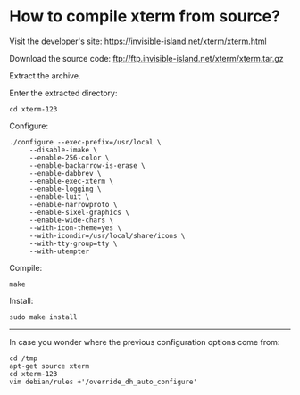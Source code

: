 # How to compile xterm from source?

Visit the developer's site: <https://invisible-island.net/xterm/xterm.html>

Download the source code: <ftp://ftp.invisible-island.net/xterm/xterm.tar.gz>

Extract the archive.

Enter the extracted directory:

    cd xterm-123

Configure:

    ./configure --exec-prefix=/usr/local \
         --disable-imake \
         --enable-256-color \
         --enable-backarrow-is-erase \
         --enable-dabbrev \
         --enable-exec-xterm \
         --enable-logging \
         --enable-luit \
         --enable-narrowproto \
         --enable-sixel-graphics \
         --enable-wide-chars \
         --with-icon-theme=yes \
         --with-icondir=/usr/local/share/icons \
         --with-tty-group=tty \
         --with-utempter

Compile:

    make

Install:

    sudo make install

---

In case you wonder where the previous configuration options come from:

    cd /tmp
    apt-get source xterm
    cd xterm-123
    vim debian/rules +'/override_dh_auto_configure'

